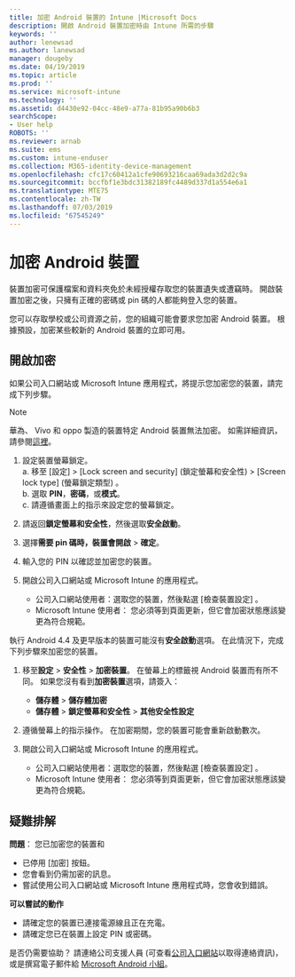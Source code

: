 ```yaml
---
title: 加密 Android 裝置的 Intune |Microsoft Docs
description: 開啟 Android 裝置加密時由 Intune 所需的步驟
keywords: ''
author: lenewsad
ms.author: lanewsad
manager: dougeby
ms.date: 04/19/2019
ms.topic: article
ms.prod: ''
ms.service: microsoft-intune
ms.technology: ''
ms.assetid: d4430e92-04cc-48e9-a77a-81b95a90b6b3
searchScope:
- User help
ROBOTS: ''
ms.reviewer: arnab
ms.suite: ems
ms.custom: intune-enduser
ms.collection: M365-identity-device-management
ms.openlocfilehash: cfc17c60412a1cfe90693216caa69ada3d2d2c9a
ms.sourcegitcommit: bccfbf1e3bdc31382189fc4489d337d1a554e6a1
ms.translationtype: MTE75
ms.contentlocale: zh-TW
ms.lasthandoff: 07/03/2019
ms.locfileid: "67545249"
---
```

# <a name="encrypting-your-android-device"></a>加密 Android 裝置

裝置加密可保護檔案和資料夾免於未經授權存取您的裝置遺失或遭竊時。 開啟裝置加密之後，只擁有正確的密碼或 pin 碼的人都能夠登入您的裝置。 

您可以存取學校或公司資源之前，您的組織可能會要求您加密 Android 裝置。 根據預設，加密某些較新的 Android 裝置的立即可用。  

## <a name="turn-on-encryption"></a>開啟加密

如果公司入口網站或 Microsoft Intune 應用程式，將提示您加密您的裝置，請完成下列步驟。 

> [!Note]
> 華為、 Vivo 和 oppo 製造的裝置特定 Android 裝置無法加密。 如需詳細資訊，請參閱[這裡](your-device-appears-encrypted-but-cp-says-otherwise-android.md)。  

1. 設定裝置螢幕鎖定。  
    a. 移至 [設定]   > [Lock screen and security] \(鎖定螢幕和安全性)   > [Screen lock type] \(螢幕鎖定類型\)  。  
    b. 選取  **PIN**，**密碼**，或**模式**。  
    c. 請遵循畫面上的指示來設定您的螢幕鎖定。  

2. 請返回**鎖定螢幕和安全性**，然後選取**安全啟動**。
3. 選擇**需要 pin 碼時，裝置會開啟** > **確定**。
4. 輸入您的 PIN 以確認並加密您的裝置。
5. 開啟公司入口網站或 Microsoft Intune 的應用程式。
    * 公司入口網站使用者：選取您的裝置，然後點選 [檢查裝置設定]  。 
    * Microsoft Intune 使用者： 您必須等到頁面更新，但它會加密狀態應該變更為符合規範。  

執行 Android 4.4 及更早版本的裝置可能沒有**安全啟動**選項。 在此情況下，完成下列步驟來加密您的裝置。

1. 移至**設定** > **安全性** > **加密裝置**。 在螢幕上的標籤視 Android 裝置而有所不同。 如果您沒有看到**加密裝置**選項，請簽入：
    * **儲存體** > **儲存體加密**
    * **儲存體** > **鎖定螢幕和安全性** > **其他安全性設定** 

2. 遵循螢幕上的指示操作。 在加密期間，您的裝置可能會重新啟動數次。
3. 開啟公司入口網站或 Microsoft Intune 的應用程式。
    * 公司入口網站使用者：選取您的裝置，然後點選 [檢查裝置設定]  。  
    * Microsoft Intune 使用者： 您必須等到頁面更新，但它會加密狀態應該變更為符合規範。

## <a name="troubleshoot"></a>疑難排解  
**問題**： 您已加密您的裝置和

- 已停用 [加密] 按鈕。
- 您會看到仍需加密的訊息。
- 嘗試使用公司入口網站或 Microsoft Intune 應用程式時，您會收到錯誤。

**可以嘗試的動作**

- 請確定您的裝置已連接電源線且正在充電。  
- 請確定您已在裝置上設定 PIN 或密碼。  

是否仍需要協助？ 請連絡公司支援人員 (可查看[公司入口網站](https://go.microsoft.com/fwlink/?linkid=2010980)以取得連絡資訊)，或是撰寫電子郵件給 <a href="mailto:wintunedroidfbk@microsoft.com?subject=I'm having trouble with encryption on my Android device&body=Describe the issue you're experiencing here.">Microsoft Android 小組</a>。  
